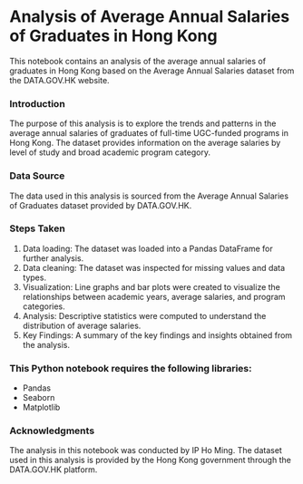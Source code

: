 # Analysis of Average Annual Salaries of Graduates in Hong Kong
This notebook contains an analysis of the average annual salaries of graduates in Hong Kong based on the Average Annual Salaries dataset from the DATA.GOV.HK website.

### Introduction
The purpose of this analysis is to explore the trends and patterns in the average annual salaries of graduates of full-time UGC-funded programs in Hong Kong. The dataset provides information on the average salaries by level of study and broad academic program category.

### Data Source
The data used in this analysis is sourced from the Average Annual Salaries of Graduates dataset provided by DATA.GOV.HK.

### Steps Taken
<ol>
  <li><strong></strong> Data loading: The dataset was loaded into a Pandas DataFrame for further analysis.</li>
  <li><strong></strong> Data cleaning: The dataset was inspected for missing values and data types.</li>
  <li><strong></strong> Visualization: Line graphs and bar plots were created to visualize the relationships between academic years, average salaries, and program categories.</li>
  <li><strong></strong> Analysis: Descriptive statistics were computed to understand the distribution of average salaries.</li>
  <li><strong></strong> Key Findings: A summary of the key findings and insights obtained from the analysis.</li>
</ol>

### This Python notebook requires the following libraries:

- Pandas
- Seaborn
- Matplotlib

### Acknowledgments
The analysis in this notebook was conducted by IP Ho Ming. The dataset used in this analysis is provided by the Hong Kong government through the DATA.GOV.HK platform.


